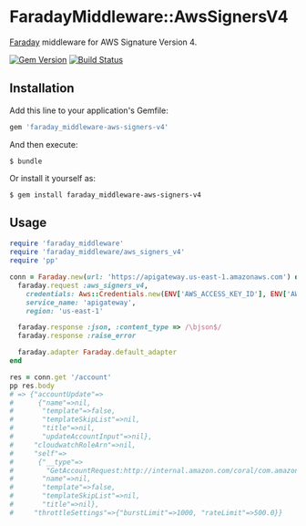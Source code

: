 # FaradayMiddleware::AwsSignersV4

[Faraday](https://github.com/lostisland/faraday) middleware for AWS Signature Version 4.

[![Gem Version](https://badge.fury.io/rb/faraday_middleware-aws-signers-v4.svg)](http://badge.fury.io/rb/faraday_middleware-aws-signers-v4)
[![Build Status](https://travis-ci.org/winebarrel/faraday_middleware-aws-signers-v4.svg)](https://travis-ci.org/winebarrel/faraday_middleware-aws-signers-v4)

## Installation

Add this line to your application's Gemfile:

```ruby
gem 'faraday_middleware-aws-signers-v4'
```

And then execute:

    $ bundle

Or install it yourself as:

    $ gem install faraday_middleware-aws-signers-v4

## Usage

```ruby
require 'faraday_middleware'
require 'faraday_middleware/aws_signers_v4'
require 'pp'

conn = Faraday.new(url: 'https://apigateway.us-east-1.amazonaws.com') do |faraday|
  faraday.request :aws_signers_v4,
    credentials: Aws::Credentials.new(ENV['AWS_ACCESS_KEY_ID'], ENV['AWS_SECRET_ACCESS_KEY']),
    service_name: 'apigateway',
    region: 'us-east-1'

  faraday.response :json, :content_type => /\bjson$/
  faraday.response :raise_error

  faraday.adapter Faraday.default_adapter
end

res = conn.get '/account'
pp res.body
# => {"accountUpdate"=>
#      {"name"=>nil,
#       "template"=>false,
#       "templateSkipList"=>nil,
#       "title"=>nil,
#       "updateAccountInput"=>nil},
#     "cloudwatchRoleArn"=>nil,
#     "self"=>
#      {"__type"=>
#        "GetAccountRequest:http://internal.amazon.com/coral/com.amazonaws.backplane.controlplane/",
#       "name"=>nil,
#       "template"=>false,
#       "templateSkipList"=>nil,
#       "title"=>nil},
#     "throttleSettings"=>{"burstLimit"=>1000, "rateLimit"=>500.0}}
```

